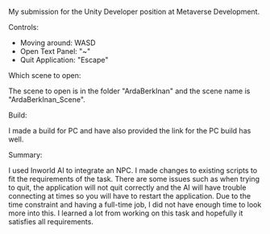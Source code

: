 My submission for the Unity Developer position at Metaverse Development.

Controls:  

- Moving around: WASD
- Open Text Panel: "~"
- Quit Application: "Escape"

Which scene to open:

The scene to open is in the folder "ArdaBerkInan" and the scene name is "ArdaBerkInan_Scene".

Build:

I made a build for PC and have also provided the link for the PC build has well. 

Summary:

I used Inworld AI to integrate an NPC. I made changes to existing scripts to fit the 
requirements of the task. There are some issues such as when trying to quit, the application 
will not quit correctly and the AI will have trouble connecting at times so you will have to 
restart the application. Due to the time constraint and having a full-time job, I did not have 
enough time to look more into this. I learned a lot from working on this task and 
hopefully it satisfies all requirements.

